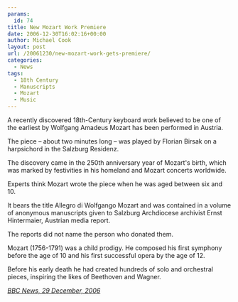 ```yaml
---
params:
  id: 74
title: New Mozart Work Premiere
date: 2006-12-30T16:02:16+00:00
author: Michael Cook
layout: post
url: /20061230/new-mozart-work-gets-premiere/
categories:
  - News
tags:
  - 18th Century
  - Manuscripts
  - Mozart
  - Music
---
```

<p align="left">
  A recently discovered 18th-Century keyboard work believed to be one of the earliest by Wolfgang Amadeus Mozart has been performed in Austria.
</p>

<p align="left">
  The piece – about two minutes long – was played by Florian Birsak on a harpsichord in the Salzburg Residenz.
</p>

<p align="left">
  The discovery came in the 250th anniversary year of Mozart's birth, which was marked by festivities in his homeland and Mozart concerts worldwide.
</p>

<p align="left">
  Experts think Mozart wrote the piece when he was aged between six and 10.
</p>

<p align="left">
  It bears the title Allegro di Wolfgango Mozart and was contained in a volume of anonymous manuscripts given to Salzburg Archdiocese archivist Ernst Hintermaier, Austrian media report.<!--more-->
</p>

<p align="left">
  The reports did not name the person who donated them.
</p>

<p align="left">
  Mozart (1756-1791) was a child prodigy. He composed his first symphony before the age of 10 and his first successful opera by the age of 12.
</p>

<p align="left">
  Before his early death he had created hundreds of solo and orchestral pieces, inspiring the likes of Beethoven and Wagner.<em></em>
</p>

<p align="left">
  <a href="http://news.bbc.co.uk/1/hi/world/europe/6216719.stm"><em>BBC News, 29 December, 2006</em></a>
</p>
